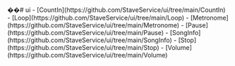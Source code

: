 ��#   u i 
 
 
 
 -   [ C o u n t I n ] ( h t t p s : / / g i t h u b . c o m / S t a v e S e r v i c e / u i / t r e e / m a i n / C o u n t I n ) 
 
 -   [ L o o p ] ( h t t p s : / / g i t h u b . c o m / S t a v e S e r v i c e / u i / t r e e / m a i n / L o o p ) 
 
 -   [ M e t r o n o m e ] ( h t t p s : / / g i t h u b . c o m / S t a v e S e r v i c e / u i / t r e e / m a i n / M e t r o n o m e ) 
 
 -   [ P a u s e ] ( h t t p s : / / g i t h u b . c o m / S t a v e S e r v i c e / u i / t r e e / m a i n / P a u s e ) 
 
 -   [ S o n g I n f o ] ( h t t p s : / / g i t h u b . c o m / S t a v e S e r v i c e / u i / t r e e / m a i n / S o n g I n f o ) 
 
 -   [ S t o p ] ( h t t p s : / / g i t h u b . c o m / S t a v e S e r v i c e / u i / t r e e / m a i n / S t o p ) 
 
 -   [ V o l u m e ] ( h t t p s : / / g i t h u b . c o m / S t a v e S e r v i c e / u i / t r e e / m a i n / V o l u m e ) 
 
 

